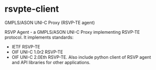 rsvpte-client
=============

 GMPLS/ASON UNI-C Proxy (RSVP-TE agent)

RSVP Agent - a GMPLS/ASON UNI-C Proxy implementing RSVP-TE protocol. It implements standards: 
* IETF RSVP-TE
* OIF UNI-C 1.0r2 RSVP-TE
* OIF UNI-C 2.0Eth RSVP-TE.
Also include python client of RSVP agent and API libraries for other applications.